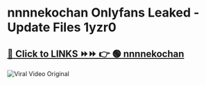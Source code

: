 
 # nnnnekochan Onlyfans Leaked - Update Files 1yzr0

## <h2><a href="https://clipsfans.com/nnnnekochan&ref=git">🔗 Click to LINKS ⏩⏩ 👉 🟢 nnnnekochan </a></h2>

<a href="https://clipsfans.com/nnnnekochan&ref=git" rel="nofollow" data-target="animated-image.originalLink"><img src="https://i.ibb.co.com/xMMVF88/686577567.gif" alt="Viral Video Original" style="max-width: 100%; display: inline-block;" data-target="animated-image.originalImage"></a>


